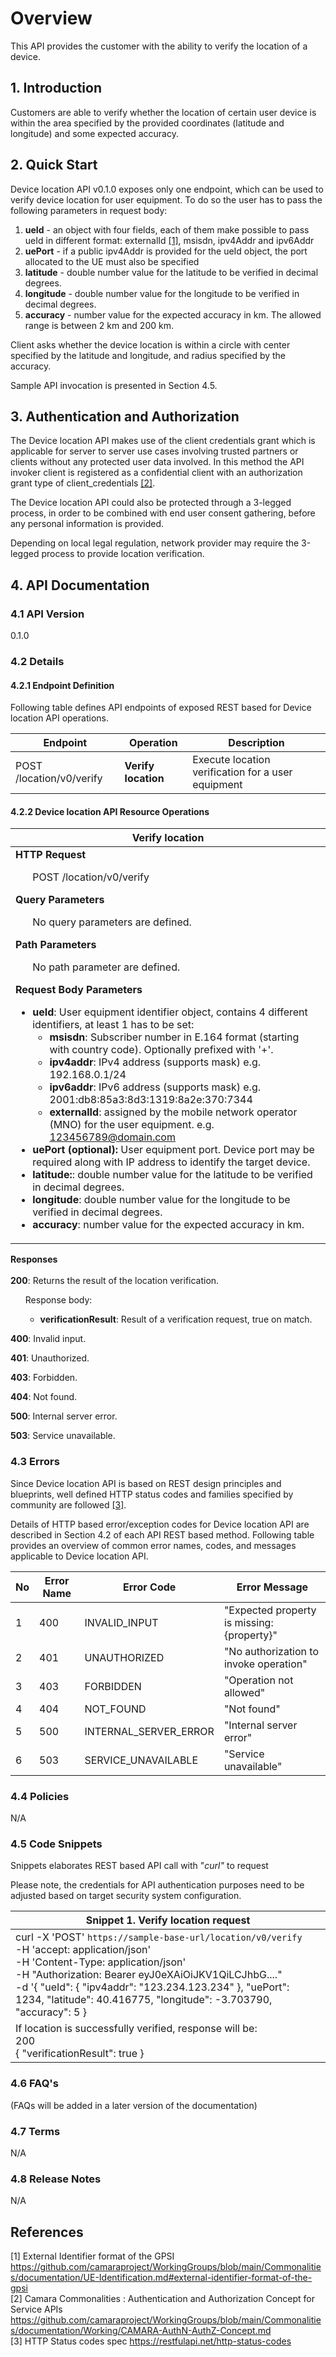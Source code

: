 # Overview
This API provides the customer with the ability to verify the location of a device. 

## 1\. Introduction
Customers are able to verify whether the location of certain user device is within the area specified by the provided coordinates (latitude and longitude) and some expected accuracy.

## 2\. Quick Start
Device location API v0.1.0 exposes only one endpoint, which can be used to verify device location for user equipment. To do so the user has to pass the following parameters in request body:
1. **ueId** - an object with four fields, each of them make possible to pass ueId in different format: externalId [[1]](#1), msisdn, ipv4Addr and ipv6Addr
2. **uePort** - if a public ipv4Addr is provided for the ueId object, the port allocated to the UE must also be specified
3. **latitude** - double number value for the latitude to be verified in decimal degrees.
4. **longitude** - double number value for the longitude to be verified in decimal degrees.
5. **accuracy** - number value for the expected accuracy in km. The allowed range is between 2 km and 200 km. 

Client asks whether the device location is within a circle with center specified by the latitude and longitude, and radius specified by the accuracy.

Sample API invocation is presented in Section 4.5.

## 3\. Authentication and Authorization
The Device location API makes use of the client credentials grant which is applicable for server to server use cases involving trusted partners or clients without any protected user data involved. In this method the API invoker client is registered as a confidential client with an authorization grant type of client_credentials [[2]](#2).

The Device location API could also be protected through a 3-legged process, in order to be combined with end user consent gathering, before any personal information is provided.

Depending on local legal regulation, network provider may require the 3-legged process to provide location verification.

## 4\. API Documentation

### 4.1 API Version

0.1.0

### 4.2 Details

#### 4.2.1 Endpoint Definition

Following table defines API endpoints of exposed REST based for Device location API operations.

| **Endpoint** | **Operation** | **Description** |
| --- | --- | --- |
| POST /location/v0/verify | **Verify location** | Execute location verification for a user equipment |

#### 4.2.2 Device location API Resource Operations


| **Verify location** |
| --- |
| **HTTP Request** <ul> POST /location/v0/verify</ul> **Query Parameters** <ul> No query parameters are defined.</ul> **Path Parameters** <ul> No path parameter are defined. </ul> **Request Body Parameters** <ul> <li> **ueId**: User equipment identifier object, contains 4 different identifiers, at least 1 has to be set: <ul> <li>**msisdn**: Subscriber number in E.164 format (starting with country code). Optionally prefixed with '+'. </li><li>**ipv4addr**: IPv4 address (supports mask) e.g. 192.168.0.1/24 </li><li>**ipv6addr**: IPv6 address (supports mask) e.g. 2001:db8:85a3:8d3:1319:8a2e:370:7344 </li><li>**externalId**: assigned by the mobile network operator (MNO) for the user equipment. e.g. 123456789@domain.com </li></ul> <li> **uePort (optional):** User equipment port. Device port may be required along with IP address to identify the target device. </li><li> **latitude:**: double number value for the latitude to be verified in decimal degrees. </li><li> **longitude**: double number value for the longitude to be verified in decimal degrees. </li><li> **accuracy**: number value for the expected accuracy in km. </ul> 
**Responses** <br><br> **200**: Returns the result of the location verification. <ul> Response body: <ul><li> **verificationResult**: Result of a verification request, true on match. </li> </ul></ul> **400**: Invalid input.<ul></ul> **401**: Unauthorized. <ul></ul> **403**: Forbidden.<ul></ul> **404**: Not found.<ul></ul> **500**: Internal server error.<ul></ul> **503**: Service  unavailable.

 
### 4.3 Errors

Since Device location API is based on REST design principles and blueprints, well defined HTTP status codes and families specified by community are followed [[3]](#3).

Details of HTTP based error/exception codes for Device location API are described in Section 4.2 of each API REST based method.
Following table provides an overview of common error names, codes, and messages applicable to Device location API.

| No | Error Name | Error Code | Error Message |
| --- | --- | --- | --- |
|1	|400 |	INVALID_INPUT |	"Expected property is missing: {property}" |
|2	|401 |	UNAUTHORIZED |	"No authorization to invoke operation" |
|3	|403 |	FORBIDDEN |	"Operation not allowed" |
|4	|404 |	NOT_FOUND |	"Not found" |
|5	|500 |	INTERNAL_SERVER_ERROR |	"Internal server error" |
|6	|503 |	SERVICE_UNAVAILABLE |	"Service unavailable" |
 
### 4.4 Policies

N/A


### 4.5 Code Snippets

Snippets elaborates REST based API call with "*curl"* to request


Please note, the credentials for API authentication purposes need to be adjusted based on target security system configuration.

| Snippet 1. Verify location request  |
| --- |
| curl -X 'POST' `https://sample-base-url/location/v0/verify`   <br>    -H 'accept: application/json' <br>    -H 'Content-Type: application/json'<br>    -H "Authorization: Bearer eyJ0eXAiOiJKV1QiLCJhbG...."<br>    -d '{ "ueId": { "ipv4addr": "123.234.123.234" }, "uePort": 1234, "latitude": 40.416775, "longitude": -3.703790, "accuracy": 5 }  |
| If location is successfully verified, response will be: <br> 200 <br>   { "verificationResult": true } |


### 4.6 FAQ's

(FAQs will be added in a later version of the documentation)

### 4.7 Terms

N/A

### 4.8 Release Notes

N/A

## References

[1] External Identifier format of the GPSI https://github.com/camaraproject/WorkingGroups/blob/main/Commonalities/documentation/UE-Identification.md#external-identifier-format-of-the-gpsi <br>
[2] Camara Commonalities : Authentication and Authorization Concept for Service
APIs https://github.com/camaraproject/WorkingGroups/blob/main/Commonalities/documentation/Working/CAMARA-AuthN-AuthZ-Concept.md <br>
[3] HTTP Status codes spec https://restfulapi.net/http-status-codes
